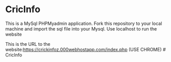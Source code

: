# CricInfo
This is a MySql PHPMyadmin application. Fork this repository to your local machine and import the sql file into your Mysql. Use localhost to run the website

This is the URL to the website:https://crickinfoz.000webhostapp.com/index.php (USE CHROME)
#   C r i c I n f o  
 